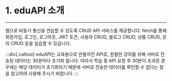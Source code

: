 # 1. eduAPI 소개

---

웹으로 비동기 통신을 연습할 수 있도록 CRUD API 서비스를 제공합니다. fetch를 통해 회원가입, 로그인, 로그아웃, JWT 토큰, 사용자 CRUD, 블로그 CRUD, 상품 CRUD, 강의 CRUD 등을 실습할 수 있습니다.

:::div{.callout}
eduAPI는 교육용으로 만들어진 API로, 원활한 강의를 위해 서버로 전송된 데이터는 30분마다 초기화 됩니다. 따라서 학습 중 API 요청 후 30분이 초과된 경우에는 해당 데이터가 초기화되기 때문에 서버로 전송한 데이터를 확인할 수 없다는 점을 참고하여 사용해 주시기 바랍니다.
:::
